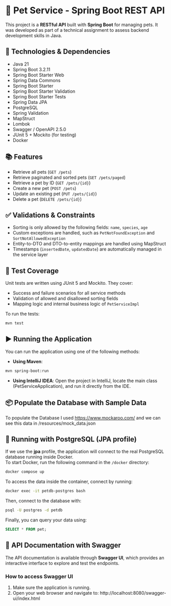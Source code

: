 # 🐾 Pet Service - Spring Boot REST API

This project is a **RESTful API** built with **Spring Boot** for managing pets. It was developed as part of a technical assignment to assess backend development skills in Java.

## 🧩 Technologies & Dependencies

- Java 21
- Spring Boot 3.2.11
- Spring Boot Starter Web
- Spring Data Commons
- Spring Boot Starter
- Spring Boot Starter Validation
- Spring Boot Starter Tests
- Spring Data JPA
- PostgreSQL
- Spring Validation
- MapStruct  
- Lombok  
- Swagger / OpenAPI 2.5.0  
- JUnit 5 + Mockito (for testing)
- Docker

## 📚 Features

- Retrieve all pets (`GET /pets`)
- Retrieve paginated and sorted pets (`GET /pets/paged`)
- Retrieve a pet by ID (`GET /pets/{id}`)
- Create a new pet (`POST /pets`)
- Update an existing pet (`PUT /pets/{id}`)
- Delete a pet (`DELETE /pets/{id}`)

## ✅ Validations & Constraints

- Sorting is only allowed by the following fields: `name`, `species`, `age`
- Custom exceptions are handled, such as `PetNotFoundException` and `SortNotAllowedException`
- Entity-to-DTO and DTO-to-entity mappings are handled using MapStruct
- Timestamps (`insertedDate`, `updatedDate`) are automatically managed in the service layer

## 🧪 Test Coverage

Unit tests are written using JUnit 5 and Mockito. They cover:

- Success and failure scenarios for all service methods  
- Validation of allowed and disallowed sorting fields  
- Mapping logic and internal business logic of `PetServiceImpl`

To run the tests:

```bash
mvn test
```
## ▶️ Running the Application

You can run the application using one of the following methods:

- **Using Maven**:

```bash
mvn spring-boot:run
```
- **Using IntelliJ IDEA**:
Open the project in IntelliJ, locate the main class (PetServiceApplication), and run it directly from the IDE.

## 📦 Populate the Database with Sample Data

To populate the Database I used https://www.mockaroo.com/ and we can see this data in /resources/mock_data.json

## 🚀 Running with PostgreSQL (JPA profile)

If we use the **jpa** profile, the application will connect to the real PostgreSQL database running inside Docker.  
To start Docker, run the following command in the `/docker` directory:

```bash
docker compose up
```
To access the data inside the container, connect by running:
```bash
docker exec -it petdb-postgres bash
```
Then, connect to the database with:
```bash
psql -U postgres -d petdb
```
Finally, you can query your data using:
```sql
SELECT * FROM pet;
```
## 📖 API Documentation with Swagger

The API documentation is available through **Swagger UI**, which provides an interactive interface to explore and test the endpoints.

### How to access Swagger UI

1. Make sure the application is running.
2. Open your web browser and navigate to:
http://localhost:8080/swagger-ui/index.html

   
